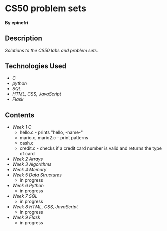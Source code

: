 # CS50 problem sets

#### By epinefri

## Description

_Solutions to the CS50 labs and problem sets._

## Technologies Used

* _C_
* _python_
* _SQL_
* _HTML, CSS, JavaScript_
* _Flask_


## Contents

* _Week 1 C_
  * hello.c - prints "hello, -name-"
  * mario.c, mario2.c - print patterns
  * cash.c
  * credit.c - checks if a credit card number is valid and returns the type of card    
* _Week 2 Arrays_
* _Week 3 Algorithms_
* _Week 4 Memory_
* _Week 5 Data Structures_
  * in progress
* _Week 6 Python_
  * in progress
* _Week 7 SQL_
  * in progress
* _Week 8 HTML, CSS, JavaScript_
  * in progress  
* _Week 9 Flask_
  * in progress
